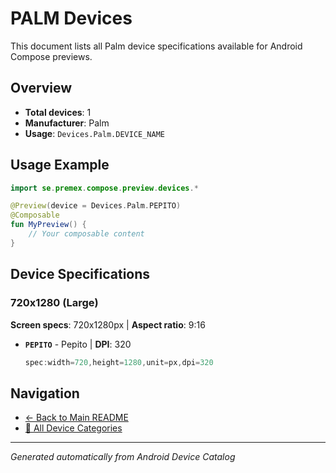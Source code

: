 # PALM Devices

This document lists all Palm device specifications available for Android Compose previews.

## Overview

- **Total devices**: 1
- **Manufacturer**: Palm
- **Usage**: `Devices.Palm.DEVICE_NAME`

## Usage Example

```kotlin
import se.premex.compose.preview.devices.*

@Preview(device = Devices.Palm.PEPITO)
@Composable
fun MyPreview() {
    // Your composable content
}
```

## Device Specifications

### 720x1280 (Large)

**Screen specs**: 720x1280px | **Aspect ratio**: 9:16

- **`PEPITO`** - Pepito | **DPI**: 320
  ```kotlin
  spec:width=720,height=1280,unit=px,dpi=320
  ```

## Navigation

- [← Back to Main README](../../README.md)
- [📱 All Device Categories](../README.md)

---
*Generated automatically from Android Device Catalog*
